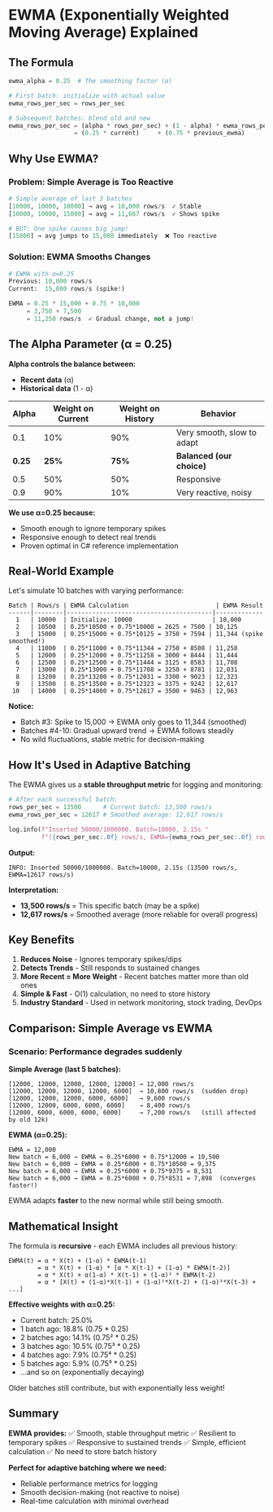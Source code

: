 # EWMA (Exponentially Weighted Moving Average) Explained

## The Formula

```python
ewma_alpha = 0.25  # The smoothing factor (α)

# First batch: initialize with actual value
ewma_rows_per_sec = rows_per_sec

# Subsequent batches: blend old and new
ewma_rows_per_sec = (alpha * rows_per_sec) + (1 - alpha) * ewma_rows_per_sec
                  = (0.25 * current)     + (0.75 * previous_ewma)
```

## Why Use EWMA?

### Problem: Simple Average is Too Reactive
```python
# Simple average of last 3 batches
[10000, 10000, 10000] → avg = 10,000 rows/s  ✓ Stable
[10000, 10000, 15000] → avg = 11,667 rows/s  ✓ Shows spike

# BUT: One spike causes big jump!
[15000] → avg jumps to 15,000 immediately  ❌ Too reactive
```

### Solution: EWMA Smooths Changes
```python
# EWMA with α=0.25
Previous: 10,000 rows/s
Current:  15,000 rows/s (spike!)

EWMA = 0.25 * 15,000 + 0.75 * 10,000
     = 3,750 + 7,500
     = 11,250 rows/s  ✓ Gradual change, not a jump!
```

## The Alpha Parameter (α = 0.25)

**Alpha controls the balance between:**
- **Recent data** (α)
- **Historical data** (1 - α)

| Alpha | Weight on Current | Weight on History | Behavior |
|-------|------------------|-------------------|----------|
| 0.1   | 10%              | 90%              | Very smooth, slow to adapt |
| **0.25**  | **25%**          | **75%**          | **Balanced (our choice)** |
| 0.5   | 50%              | 50%              | Responsive |
| 0.9   | 90%              | 10%              | Very reactive, noisy |

**We use α=0.25 because:**
- Smooth enough to ignore temporary spikes
- Responsive enough to detect real trends
- Proven optimal in C# reference implementation

## Real-World Example

Let's simulate 10 batches with varying performance:

```
Batch | Rows/s | EWMA Calculation                        | EWMA Result
------|--------|----------------------------------------|-------------
  1   | 10000  | Initialize: 10000                      | 10,000
  2   | 10500  | 0.25*10500 + 0.75*10000 = 2625 + 7500 | 10,125
  3   | 15000  | 0.25*15000 + 0.75*10125 = 3750 + 7594 | 11,344 (spike smoothed!)
  4   | 11000  | 0.25*11000 + 0.75*11344 = 2750 + 8508 | 11,258
  5   | 12000  | 0.25*12000 + 0.75*11258 = 3000 + 8444 | 11,444
  6   | 12500  | 0.25*12500 + 0.75*11444 = 3125 + 8583 | 11,708
  7   | 13000  | 0.25*13000 + 0.75*11708 = 3250 + 8781 | 12,031
  8   | 13200  | 0.25*13200 + 0.75*12031 = 3300 + 9023 | 12,323
  9   | 13500  | 0.25*13500 + 0.75*12323 = 3375 + 9242 | 12,617
 10   | 14000  | 0.25*14000 + 0.75*12617 = 3500 + 9463 | 12,963
```

**Notice:**
- Batch #3: Spike to 15,000 → EWMA only goes to 11,344 (smoothed)
- Batches #4-10: Gradual upward trend → EWMA follows steadily
- No wild fluctuations, stable metric for decision-making

## How It's Used in Adaptive Batching

The EWMA gives us a **stable throughput metric** for logging and monitoring:

```python
# After each successful batch:
rows_per_sec = 13500      # Current batch: 13,500 rows/s
ewma_rows_per_sec = 12617 # Smoothed average: 12,617 rows/s

log.info(f"Inserted 50000/1000000. Batch=10000, 2.15s "
         f"({rows_per_sec:.0f} rows/s, EWMA={ewma_rows_per_sec:.0f} rows/s)")
```

**Output:**
```
INFO: Inserted 50000/1000000. Batch=10000, 2.15s (13500 rows/s, EWMA=12617 rows/s)
```

**Interpretation:**
- **13,500 rows/s** = This specific batch (may be a spike)
- **12,617 rows/s** = Smoothed average (more reliable for overall progress)

## Key Benefits

1. **Reduces Noise** - Ignores temporary spikes/dips
2. **Detects Trends** - Still responds to sustained changes
3. **More Recent = More Weight** - Recent batches matter more than old ones
4. **Simple & Fast** - O(1) calculation, no need to store history
5. **Industry Standard** - Used in network monitoring, stock trading, DevOps

## Comparison: Simple Average vs EWMA

### Scenario: Performance degrades suddenly

**Simple Average (last 5 batches):**
```
[12000, 12000, 12000, 12000, 12000] → 12,000 rows/s
[12000, 12000, 12000, 12000, 6000]  → 10,800 rows/s  (sudden drop)
[12000, 12000, 12000, 6000, 6000]   → 9,600 rows/s
[12000, 12000, 6000, 6000, 6000]    → 8,400 rows/s
[12000, 6000, 6000, 6000, 6000]     → 7,200 rows/s   (still affected by old 12k)
```

**EWMA (α=0.25):**
```
EWMA = 12,000
New batch = 6,000 → EWMA = 0.25*6000 + 0.75*12000 = 10,500
New batch = 6,000 → EWMA = 0.25*6000 + 0.75*10500 = 9,375
New batch = 6,000 → EWMA = 0.25*6000 + 0.75*9375 = 8,531
New batch = 6,000 → EWMA = 0.25*6000 + 0.75*8531 = 7,898  (converges faster!)
```

EWMA adapts **faster** to the new normal while still being smooth.

## Mathematical Insight

The formula is **recursive** - each EWMA includes all previous history:

```
EWMA(t) = α * X(t) + (1-α) * EWMA(t-1)
        = α * X(t) + (1-α) * [α * X(t-1) + (1-α) * EWMA(t-2)]
        = α * X(t) + α(1-α) * X(t-1) + (1-α)² * EWMA(t-2)
        = α * [X(t) + (1-α)*X(t-1) + (1-α)²*X(t-2) + (1-α)³*X(t-3) + ...]
```

**Effective weights with α=0.25:**
- Current batch:   25.0%
- 1 batch ago:     18.8%  (0.75 * 0.25)
- 2 batches ago:   14.1%  (0.75² * 0.25)
- 3 batches ago:   10.5%  (0.75³ * 0.25)
- 4 batches ago:    7.9%  (0.75⁴ * 0.25)
- 5 batches ago:    5.9%  (0.75⁵ * 0.25)
- ...and so on (exponentially decaying)

Older batches still contribute, but with exponentially less weight!

## Summary

**EWMA provides:**
✅ Smooth, stable throughput metric
✅ Resilient to temporary spikes
✅ Responsive to sustained trends
✅ Simple, efficient calculation
✅ No need to store batch history

**Perfect for adaptive batching where we need:**
- Reliable performance metrics for logging
- Smooth decision-making (not reactive to noise)
- Real-time calculation with minimal overhead
